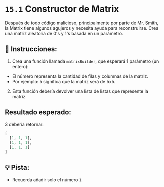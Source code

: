 # `15.1` Constructor de Matrix

Después de todo código malicioso, principalmente por parte de Mr. Smith, la Matrix tiene algunos agujeros
y necesita ayuda para reconstruirse. Crea una matriz aleatoria de 0's y 1's basada en un parámetro.

## 📝 Instrucciones:

1. Crea una función llamada `matrixBuilder`, que esperará 1 parámetro (un entero):

+ El número representa la cantidad de filas y columnas de la matriz. 
+ Por ejemplo: 5 significa que la matriz será de 5x5.

2. Esta función debería devolver una lista de listas que represente la matriz. 

## Resultado esperado:

3 debería retornar:

```py
[
  [1, 1, 1],
  [1, 1, 1],
  [1, 1, 1]
]
```

## 💡 Pista:

+ Recuerda añadir solo el número `1`.